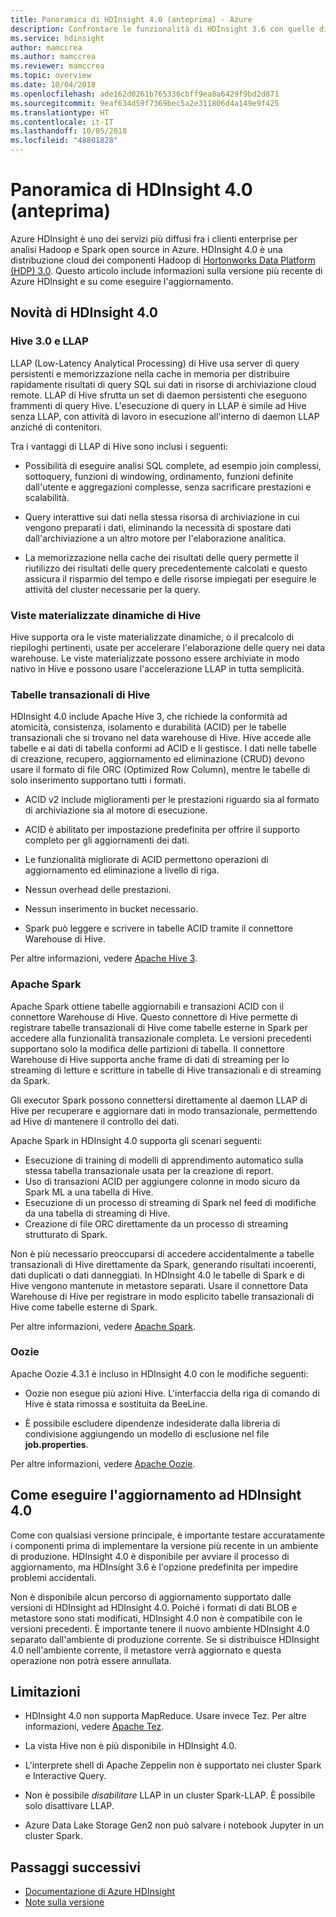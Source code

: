 ```yaml
---
title: Panoramica di HDInsight 4.0 (anteprima) - Azure
description: Confrontare le funzionalità di HDInsight 3.6 con quelle di HDInsight 4.0, con informazioni sulle limitazioni e consigli per l'aggiornamento.
ms.service: hdinsight
author: mamccrea
ms.author: mamccrea
ms.reviewer: mamccrea
ms.topic: overview
ms.date: 10/04/2018
ms.openlocfilehash: ade162d0261b765336cbff9ea8a6429f9bd2d871
ms.sourcegitcommit: 9eaf634d59f7369bec5a2e311806d4a149e9f425
ms.translationtype: HT
ms.contentlocale: it-IT
ms.lasthandoff: 10/05/2018
ms.locfileid: "48801828"
---
```

# <a name="hdinsight-40-overview-preview"></a>Panoramica di HDInsight 4.0 (anteprima)

Azure HDInsight è uno dei servizi più diffusi fra i clienti enterprise per analisi Hadoop e Spark open source in Azure. HDInsight 4.0 è una distribuzione cloud dei componenti Hadoop di [Hortonworks Data Platform (HDP) 3.0](https://docs.hortonworks.com/HDPDocuments/HDP3/HDP-3.0.0/release-notes/content/relnotes.html). Questo articolo include informazioni sulla versione più recente di Azure HDInsight e su come eseguire l'aggiornamento.

## <a name="whats-new-in-hdi-40"></a>Novità di HDInsight 4.0

### <a name="hive-30-and-llap"></a>Hive 3.0 e LLAP

LLAP (Low-Latency Analytical Processing) di Hive usa server di query persistenti e memorizzazione nella cache in memoria per distribuire rapidamente risultati di query SQL sui dati in risorse di archiviazione cloud remote. LLAP di Hive sfrutta un set di daemon persistenti che eseguono frammenti di query Hive. L'esecuzione di query in LLAP è simile ad Hive senza LLAP, con attività di lavoro in esecuzione all'interno di daemon LLAP anziché di contenitori.

Tra i vantaggi di LLAP di Hive sono inclusi i seguenti:

* Possibilità di eseguire analisi SQL complete, ad esempio join complessi, sottoquery, funzioni di windowing, ordinamento, funzioni definite dall'utente e aggregazioni complesse, senza sacrificare prestazioni e scalabilità.

* Query interattive sui dati nella stessa risorsa di archiviazione in cui vengono preparati i dati, eliminando la necessità di spostare dati dall'archiviazione a un altro motore per l'elaborazione analitica.

* La memorizzazione nella cache dei risultati delle query permette il riutilizzo dei risultati delle query precedentemente calcolati e questo assicura il risparmio del tempo e delle risorse impiegati per eseguire le attività del cluster necessarie per la query.

### <a name="hive-dynamic-materialized-views"></a>Viste materializzate dinamiche di Hive

Hive supporta ora le viste materializzate dinamiche, o il precalcolo di riepiloghi pertinenti, usate per accelerare l'elaborazione delle query nei data warehouse. Le viste materializzate possono essere archiviate in modo nativo in Hive e possono usare l'accelerazione LLAP in tutta semplicità.

### <a name="hive-transactional-tables"></a>Tabelle transazionali di Hive

HDInsight 4.0 include Apache Hive 3, che richiede la conformità ad atomicità, consistenza, isolamento e durabilità (ACID) per le tabelle transazionali che si trovano nel data warehouse di Hive. Hive accede alle tabelle e ai dati di tabella conformi ad ACID e li gestisce. I dati nelle tabelle di creazione, recupero, aggiornamento ed eliminazione (CRUD) devono usare il formato di file ORC (Optimized Row Column), mentre le tabelle di solo inserimento supportano tutti i formati.

* ACID v2 include miglioramenti per le prestazioni riguardo sia al formato di archiviazione sia al motore di esecuzione. 

* ACID è abilitato per impostazione predefinita per offrire il supporto completo per gli aggiornamenti dei dati.

* Le funzionalità migliorate di ACID permettono operazioni di aggiornamento ed eliminazione a livello di riga.

* Nessun overhead delle prestazioni.

* Nessun inserimento in bucket necessario.

* Spark può leggere e scrivere in tabelle ACID tramite il connettore Warehouse di Hive.

Per altre informazioni, vedere [Apache Hive 3](https://docs.hortonworks.com/HDPDocuments/HDP3/HDP-3.0.0/hive-overview/content/hive_whats_new_in_this_release_hive.html).

### <a name="apache-spark"></a>Apache Spark

Apache Spark ottiene tabelle aggiornabili e transazioni ACID con il connettore Warehouse di Hive. Questo connettore di Hive permette di registrare tabelle transazionali di Hive come tabelle esterne in Spark per accedere alla funzionalità transazionale completa. Le versioni precedenti supportano solo la modifica delle partizioni di tabella. Il connettore Warehouse di Hive supporta anche frame di dati di streaming per lo streaming di letture e scritture in tabelle di Hive transazionali e di streaming da Spark.

Gli executor Spark possono connettersi direttamente al daemon LLAP di Hive per recuperare e aggiornare dati in modo transazionale, permettendo ad Hive di mantenere il controllo dei dati.

Apache Spark in HDInsight 4.0 supporta gli scenari seguenti:

* Esecuzione di training di modelli di apprendimento automatico sulla stessa tabella transazionale usata per la creazione di report.
* Uso di transazioni ACID per aggiungere colonne in modo sicuro da Spark ML a una tabella di Hive.
* Esecuzione di un processo di streaming di Spark nel feed di modifiche da una tabella di streaming di Hive.
* Creazione di file ORC direttamente da un processo di streaming strutturato di Spark.

Non è più necessario preoccuparsi di accedere accidentalmente a tabelle transazionali di Hive direttamente da Spark, generando risultati incoerenti, dati duplicati o dati danneggiati. In HDInsight 4.0 le tabelle di Spark e di Hive vengono mantenute in metastore separati. Usare il connettore Data Warehouse di Hive per registrare in modo esplicito tabelle transazionali di Hive come tabelle esterne di Spark.

Per altre informazioni, vedere [Apache Spark](https://docs.hortonworks.com/HDPDocuments/HDP3/HDP-3.0.0/spark-overview/content/analyzing_data_with_apache_spark.html).


### <a name="oozie"></a>Oozie

Apache Oozie 4.3.1 è incluso in HDInsight 4.0 con le modifiche seguenti:

* Oozie non esegue più azioni Hive. L'interfaccia della riga di comando di Hive è stata rimossa e sostituita da BeeLine.

* È possibile escludere dipendenze indesiderate dalla libreria di condivisione aggiungendo un modello di esclusione nel file **job.properties**.

Per altre informazioni, vedere [Apache Oozie](https://docs.hortonworks.com/HDPDocuments/HDP3/HDP-3.0.0/release-notes/content/patch_oozie.html).

## <a name="how-to-upgrade-to-hdi-40"></a>Come eseguire l'aggiornamento ad HDInsight 4.0

Come con qualsiasi versione principale, è importante testare accuratamente i componenti prima di implementare la versione più recente in un ambiente di produzione. HDInsight 4.0 è disponibile per avviare il processo di aggiornamento, ma HDInsight 3.6 è l'opzione predefinita per impedire problemi accidentali.

Non è disponibile alcun percorso di aggiornamento supportato dalle versioni di HDInsight ad HDInsight 4.0. Poiché i formati di dati BLOB e metastore sono stati modificati, HDInsight 4.0 non è compatibile con le versioni precedenti. È importante tenere il nuovo ambiente HDInsight 4.0 separato dall'ambiente di produzione corrente. Se si distribuisce HDInsight 4.0 nell'ambiente corrente, il metastore verrà aggiornato e questa operazione non potrà essere annullata.  

## <a name="limitations"></a>Limitazioni

* HDInsight 4.0 non supporta MapReduce. Usare invece Tez. Per altre informazioni, vedere [Apache Tez](https://tez.apache.org/).

* La vista Hive non è più disponibile in HDInsight 4.0. 

* L'interprete shell di Apache Zeppelin non è supportato nei cluster Spark e Interactive Query.

* Non è possibile *disabilitare* LLAP in un cluster Spark-LLAP. È possibile solo disattivare LLAP.

* Azure Data Lake Storage Gen2 non può salvare i notebook Jupyter in un cluster Spark.

## <a name="next-steps"></a>Passaggi successivi

* [Documentazione di Azure HDInsight](index.yml)
* [Note sulla versione](hdinsight-release-notes.md)
